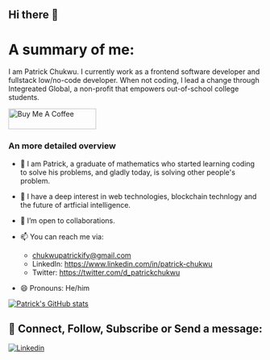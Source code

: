 ## Hi there 👋

# A summary of me:
I am Patrick Chukwu. I currently work as a frontend software developer and fullstack low/no-code developer. When not coding, I lead a change through Integreated Global, a non-profit that empowers out-of-school college students.


<a href="https://bmc.link/patrickchukwu" target="_blank"><img src="https://cdn.buymeacoffee.com/buttons/default-orange.png" alt="Buy Me A Coffee" height="41" width="174"></a>

### An more detailed overview
- 🔭 I am Patrick, a graduate of mathematics who started learning coding to solve his problems, and gladly today, is solving other people's problem.

- 🌱 I have a deep interest in web technologies, blockchain technlogy and the future of artficial intelligence.

- 👯 I’m open to collaborations.

- 📫 You can reach me via:
  - chukwupatrickify@gmail.com
  - LinkedIn: https://www.linkedin.com/in/patrick-chukwu
  - Twitter: https://twitter.com/d_patrickchukwu

- 😄 Pronouns: He/him


[![Patrick's GitHub stats](https://github-readme-stats.vercel.app/api?username=Patrick-Chukwu)](https://github.com/Patrick-Chukwu/github-readme-stats)



## 🤝 Connect, Follow, Subscribe or Send a message:
[![Linkedin](https://img.shields.io/badge/LinkedIn-0077B5?style=for-the-badge&logo=linkedin&logoColor=white)](https://www.linkedin.com/in/patrick-chukwu/)
